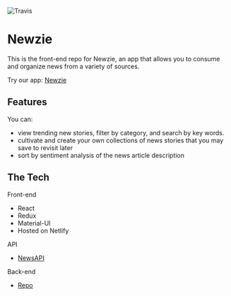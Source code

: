 ![Travis](https://api.travis-ci.com/The-Newsies/newsies-fe.svg?branch=master)

# Newzie

This is the front-end repo for Newzie, an app that allows you to consume and organize news from a variety of sources. 

Try our app: [Newzie](https://newzie.netlify.com)

## Features

You can:
  
* view trending new stories, filter by category, and search by key words. 
* cultivate and create your own collections of news stories that you may save to revisit later
* sort by sentiment analysis of the news article description

## The Tech

Front-end
* React
* Redux
* Material-UI
* Hosted on Netlify

API
* [NewsAPI](https://newsapi.org/)

Back-end
* [Repo](https://github.com/The-Newsies/newsies-be)
